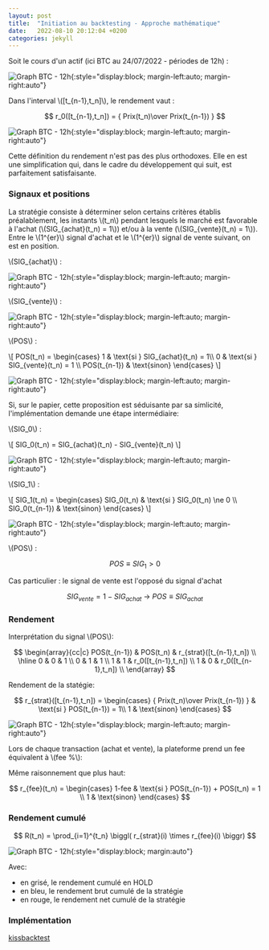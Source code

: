 ```yaml
---
layout: post
title:  "Initiation au backtesting - Approche mathématique"
date:   2022-08-10 20:12:04 +0200
categories: jekyll
---
```


<script src="https://polyfill.io/v3/polyfill.min.js?features=es6"></script>
  <script id="MathJax-script" async
          src="https://cdn.jsdelivr.net/npm/mathjax@3/es5/tex-mml-chtml.js">
  </script>
  
Soit le cours d'un actif (ici BTC au 24/07/2022 - périodes de 12h) : 
 
 ![Graph BTC - 12h]({{site.url}}/assets/bokeh_plot.png){:style="display:block; margin-left:auto; margin-right:auto"}
 
Dans l'interval \\([t_{n-1},t_n]\\), le rendement vaut :
 
 $$ r_0([t_{n-1},t_n]) = { Prix(t_n)\over Prix(t_{n-1}) } $$
 
![Graph BTC - 12h]({{site.url}}/assets/bokeh_plot-1.png){:style="display:block; margin-left:auto; margin-right:auto"}
 
 Cette définition du rendement n'est pas des plus orthodoxes. Elle en est une simplification qui, dans le cadre du développement qui suit, est parfaitement satisfaisante.
 
 <h3> Signaux et positions </h3>
 
 La stratégie consiste à déterminer selon certains critères établis préalablement, les instants \\(t_n\\) pendant lesquels le marché est favorable à l'achat (\\(SIG_{achat}(t_n) = 1\\)) et/ou à la vente (\\(SIG_{vente}(t_n) = 1\\)). Entre le \\(1^{er}\\) signal d'achat et le \\(1^{er}\\) signal de vente suivant, on est en position.

\\(SIG_{achat}\\) :

![Graph BTC - 12h]({{site.url}}/assets/bokeh_plot-2.png){:style="display:block; margin-left:auto; margin-right:auto"}

\\(SIG_{vente}\\) :

![Graph BTC - 12h]({{site.url}}/assets/bokeh_plot-3.png){:style="display:block; margin-left:auto; margin-right:auto"}

\\(POS\\) :

\\[ POS(t_n) = \begin{cases} 1 & \text{si } SIG_{achat}(t_n) = 1\\\\ 0 & \text{si } SIG_{vente}(t_n) = 1 \\\\ POS(t_{n-1}) & \text{sinon} \end{cases} \\]

![Graph BTC - 12h]({{site.url}}/assets/bokeh_plot-6.png){:style="display:block; margin-left:auto; margin-right:auto"}

Si, sur le papier, cette proposition est séduisante par sa simlicité, l'implémentation demande une étape intermédiaire:

\\(SIG_0\\) :

\\[ SIG_0(t_n) = SIG_{achat}(t_n) - SIG_{vente}(t_n) \\]

![Graph BTC - 12h]({{site.url}}/assets/bokeh_plot-4.png){:style="display:block; margin-left:auto; margin-right:auto"}

\\(SIG_1\\) :

\\[ SIG_1(t_n) = \begin{cases} SIG_0(t_n) & \text{si } SIG_0(t_n) \ne 0 \\\\ SIG_0(t_{n-1}) & \text{sinon} \end{cases} \\]

![Graph BTC - 12h]({{site.url}}/assets/bokeh_plot-5.png){:style="display:block; margin-left:auto; margin-right:auto"}

\\(POS\\) :

$$ POS \equiv SIG_1 > 0 $$

Cas particulier : le signal de vente est l'opposé du signal d'achat

$$ SIG_{vente} = 1 - SIG_{achat} \ \rightarrow\  POS \equiv SIG_{achat} $$

<h3> Rendement </h3>

Interprétation du signal \\(POS\\):

$$
\begin{array}{cc|c}
POS(t_{n-1}) & POS(t_n) & r_{strat}([t_{n-1},t_n]) \\ 
\hline
0 & 0 & 1 \\
0 & 1 & 1 \\
1 & 1 & r_0([t_{n-1},t_n]) \\
1 & 0 & r_0([t_{n-1},t_n]) \\
\end{array}
$$

Rendement de la statégie:

$$ r_{strat}([t_{n-1},t_n]) = \begin{cases} { Prix(t_n)\over Prix(t_{n-1}) } & \text{si } POS(t_{n-1}) = 1\\ 1 & \text{sinon} \end{cases}  $$

![Graph BTC - 12h]({{site.url}}/assets/bokeh_plot-7.png){:style="display:block; margin-left:auto; margin-right:auto"}

Lors de chaque transaction (achat et vente), la plateforme prend un fee équivalent à \\(fee \%\\):

Même raisonnement que plus haut:

$$ r_{fee}(t_n) = \begin{cases} 1-fee & \text{si } POS(t_{n-1}) + POS(t_n) = 1 \\ 1 & \text{sinon} \end{cases} $$

<h3> Rendement cumulé </h3>

$$ R(t_n) = \prod_{i=1}^{t_n} \biggl( r_{strat}(i) \times r_{fee}(i) \biggr) $$


![Graph BTC - 12h]({{site.url}}/assets/bokeh_plot-8.png){:style="display:block; margin:auto"}


Avec:
  * en grisé, le rendement cumulé en HOLD
  * en bleu, le rendement brut cumulé de la stratégie
  * en rouge, le rendement net cumulé de la stratégie 

<h3> Implémentation </h3>

[kissbacktest](https://github.com/carboleum/kissbacktest)

